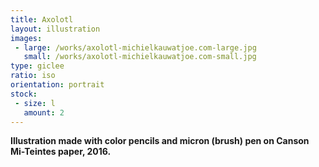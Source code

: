 ```yaml
---
title: Axolotl 
layout: illustration
images:
 - large: /works/axolotl-michielkauwatjoe.com-large.jpg
   small: /works/axolotl-michielkauwatjoe.com-small.jpg
type: giclee
ratio: iso
orientation: portrait
stock:
 - size: l 
   amount: 2
---
```


**Illustration made with color pencils and micron (brush) pen on Canson Mi-Teintes paper, 2016.**
